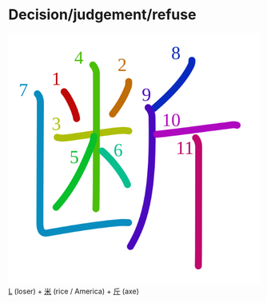 # Decision/judgement/refuse
![断](../kanji-colorize/65ad.svg)
[L](L.md) (loser) + [米](米.md) (rice / America) + [斤](斤.md) (axe) 